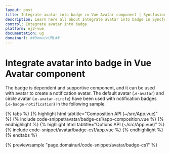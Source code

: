 ```yaml
---
layout: post
title: Integrate avatar into badge in Vue Avatar component | Syncfusion
description: Learn here all about Integrate avatar into badge in Syncfusion Vue Avatar component of Syncfusion Essential JS 2 and more.
control: Integrate avatar into badge 
platform: ej2-vue
documentation: ug
domainurl: ##DomainURL##
---
```


# Integrate avatar into badge in Vue Avatar component

The badge is dependent and supportive component, and it can be used with avatar to create a notification avatar.
The default avatar (.`e-avatar`) and circle avatar (.`e-avatar-circle`) have been used with notification badges (.`e-badge-notification`) in the following sample.

{% tabs %}
{% highlight html tabtitle="Composition API (~/src/App.vue)" %}
{% include code-snippet/avatar/badge-cs1/app-composition.vue %}
{% endhighlight %}
{% highlight html tabtitle="Options API (~/src/App.vue)" %}
{% include code-snippet/avatar/badge-cs1/app.vue %}
{% endhighlight %}
{% endtabs %}
        
{% previewsample "page.domainurl/code-snippet/avatar/badge-cs1" %}